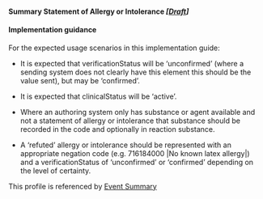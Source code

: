 #### Summary Statement of Allergy or Intolerance *[[Draft](http://hl7.org/fhir/stu3/valueset-publication-status.html)]*

#### Implementation guidance
For the expected usage scenarios in this implementation guide:

* It is expected that verificationStatus will be ‘unconfirmed’ (where a sending system does not clearly have this element this should be the value sent), but may be ‘confirmed’.

* It is expected that clinicalStatus will be ‘active’.

* Where an authoring system only has substance or agent available and not a statement of allergy or intolerance that substance should be recorded in the code and optionally in reaction substance.

* A ‘refuted’ allergy or intolerance should be represented with an appropriate negation code (e.g. 716184000 \|No known latex allergy\|) and a verificationStatus of ‘unconfirmed’ or ‘confirmed’ depending on the level of certainty.

This profile is referenced by [Event Summary](StructureDefinition-composition-es-1.html)
